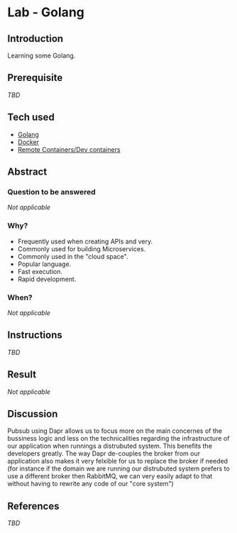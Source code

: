 # Lab - Golang

## Introduction
Learning some Golang.

## Prerequisite
*TBD*

## Tech used
* [Golang](https://go.dev/)
* [Docker](https://www.docker.com/)
* [Remote Containers/Dev containers](https://code.visualstudio.com/docs/remote/containers)

## Abstract

### Question to be answered
*Not applicable*

### Why?
* Frequently used when creating APIs and very.
* Commonly used for building Microservices.
* Commonly used in the "cloud space".
* Popular language.
* Fast execution.
* Rapid development.

### When?
*Not applicable*

## Instructions
*TBD*

## Result
*Not applicable*

## Discussion
Pubsub using Dapr allows us to focus more on the main concernes of the bussiness logic and less on the technicalities regarding the infrastructure of our application when runnings a distrubuted system. This benefits the developers greatly. The way Dapr de-couples the broker from our application also makes it very felxible for us to replace the broker if needed (for instance if the domain we are running our distrubuted system prefers to use a different broker then RabbitMQ, we can very easily adapt to that without having to rewrite any code of our "core system")

## References
*TBD*